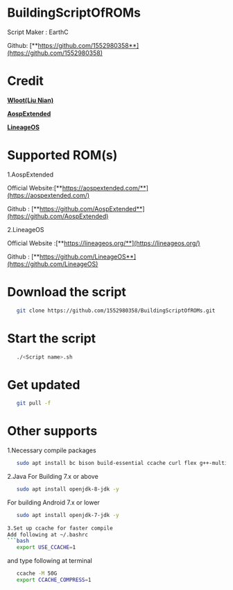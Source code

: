 # BuildingScriptOfROMs
Script Maker : EarthC

Github: [**https://github.com/1552980358**](https://github.com/1552980358)

Credit
===========
[**Wloot(Liu Nian)**](https://github.com/wloot)

[**AospExtended**](https://aospextended.com/)

[**LineageOS**](https://lineageos.org/)

Supported ROM(s)
===========
1.AospExtended

Official Website:[**https://aospextended.com/**](https://aospextended.com/)

Github : [**https://github.com/AospExtended**](https://github.com/AospExtended)

2.LineageOS

Official Website :[**https://lineageos.org/**](https://lineageos.org/)

Github : [**https://github.com/LineageOS**](https://github.com/LineageOS)
		
Download the script		 
===========
```bash
   git clone https://github.com/1552980358/BuildingScriptOfROMs.git
```

Start the script
===========
```bash
   ./<Script name>.sh
```

Get updated
===========
```bash
   git pull -f
```

Other supports
===========
1.Necessary compile packages
```bash
   sudo apt install bc bison build-essential ccache curl flex g++-multilib gcc-multilib git gnupg gperf imagemagick lib32ncurses5-dev lib32readline-dev lib32z1-dev liblz4-tool libncurses5-dev libsdl1.2-dev libssl-dev libwxgtk3.0-dev libxml2 libxml2-utils lzop pngcrush rsync schedtool squashfs-tools xsltproc zip zlib1g-dev -y
```

2.Java
For Building 7.x or above
```bash
   sudo apt install openjdk-8-jdk -y
```
For building Android 7.x or lower
```bash
   sudo apt install openjdk-7-jdk -y
   
3.Set up ccache for faster compile
Add following at ~/.bashrc
```bash
   export USE_CCACHE=1
```
and type following at terminal
```bash
   ccache -M 50G
   export CCACHE_COMPRESS=1
```